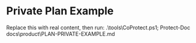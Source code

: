 <!-- status: stub; target: 150+ words -->
# Private Plan Example
Replace this with real content, then run: .\tools\CoProtect.ps1; Protect-Doc docs\product\PLAN-PRIVATE-EXAMPLE.md


